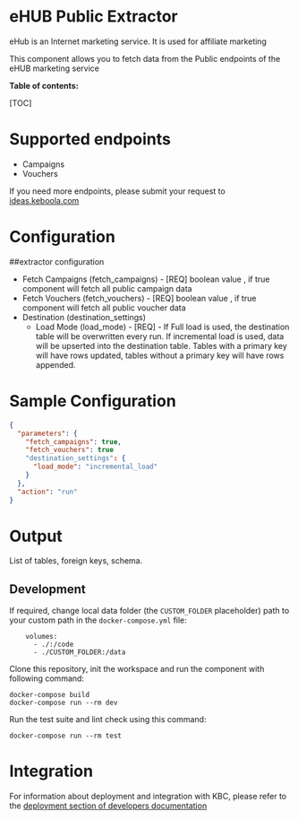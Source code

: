 eHUB Public Extractor
=============

eHub is an Internet marketing service. It is used for affiliate marketing

This component allows you to fetch data from the Public endpoints of the eHUB marketing service

**Table of contents:**

[TOC]


Supported endpoints
===================

* Campaigns
* Vouchers

If you need more endpoints, please submit your request to
[ideas.keboola.com](https://ideas.keboola.com/)

Configuration
=============

##extractor configuration

- Fetch Campaigns (fetch_campaigns) - [REQ] boolean value , if true component will fetch all public campaign data
- Fetch Vouchers (fetch_vouchers) - [REQ] boolean value , if true component will fetch all public voucher data
- Destination (destination_settings)
    - Load Mode (load_mode) - [REQ] - If Full load is used, the destination table will be overwritten every run. If
      incremental load is used, data will be upserted into the destination table. Tables with a primary key will have
      rows updated, tables without a primary key will have rows appended.

Sample Configuration
=============

```json
{
  "parameters": {
    "fetch_campaigns": true,
    "fetch_vouchers": true
    "destination_settings": {
      "load_mode": "incremental_load"
    }
  },
  "action": "run"
}
```

Output
======

List of tables, foreign keys, schema.

Development
-----------

If required, change local data folder (the `CUSTOM_FOLDER` placeholder) path to your custom path in
the `docker-compose.yml` file:

~~~~~~~~~~~~~~~~~~~~~~~~~~~~~~~~~~~~~~~~~~~~~~~~~~~~~~~~~~~~~~~~~~~~~~~~~~~~~~~~
    volumes:
      - ./:/code
      - ./CUSTOM_FOLDER:/data
~~~~~~~~~~~~~~~~~~~~~~~~~~~~~~~~~~~~~~~~~~~~~~~~~~~~~~~~~~~~~~~~~~~~~~~~~~~~~~~~

Clone this repository, init the workspace and run the component with following command:

~~~~~~~~~~~~~~~~~~~~~~~~~~~~~~~~~~~~~~~~~~~~~~~~~~~~~~~~~~~~~~~~~~~~~~~~~~~~~~~~
docker-compose build
docker-compose run --rm dev
~~~~~~~~~~~~~~~~~~~~~~~~~~~~~~~~~~~~~~~~~~~~~~~~~~~~~~~~~~~~~~~~~~~~~~~~~~~~~~~~

Run the test suite and lint check using this command:

~~~~~~~~~~~~~~~~~~~~~~~~~~~~~~~~~~~~~~~~~~~~~~~~~~~~~~~~~~~~~~~~~~~~~~~~~~~~~~~~
docker-compose run --rm test
~~~~~~~~~~~~~~~~~~~~~~~~~~~~~~~~~~~~~~~~~~~~~~~~~~~~~~~~~~~~~~~~~~~~~~~~~~~~~~~~

Integration
===========

For information about deployment and integration with KBC, please refer to the
[deployment section of developers documentation](https://developers.keboola.com/extend/component/deployment/)